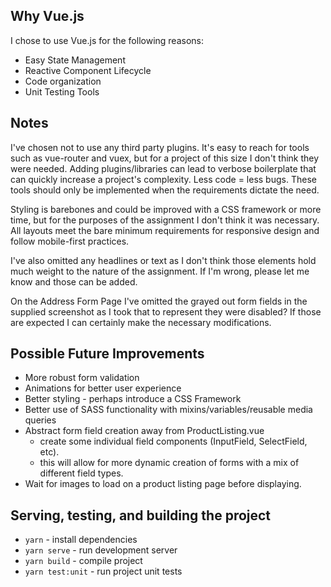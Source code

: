 ## Why Vue.js

I chose to use Vue.js for the following reasons:

- Easy State Management
- Reactive Component Lifecycle
- Code organization
- Unit Testing Tools

## Notes

I've chosen not to use any third party plugins. It's easy to reach for tools such as vue-router and vuex, but for a project of this size I don't think they were needed. Adding plugins/libraries can lead to verbose boilerplate that can quickly increase a project's complexity. Less code = less bugs. These tools should only be implemented when the requirements dictate the need.

Styling is barebones and could be improved with a CSS framework or more time, but for the purposes of the assignment I don't think it was necessary. All layouts meet the bare minimum requirements for responsive design and follow mobile-first practices.

I've also omitted any headlines or text as I don't think those elements hold much weight to the nature of the assignment. If I'm wrong, please let me know and those can be added.

On the Address Form Page I've omitted the grayed out form fields in the supplied screenshot as I took that to represent they were disabled? If those are expected I can certainly make the necessary modifications.

## Possible Future Improvements

- More robust form validation
- Animations for better user experience
- Better styling - perhaps introduce a CSS Framework
- Better use of SASS functionality with mixins/variables/reusable media queries
- Abstract form field creation away from ProductListing.vue
  - create some individual field components (InputField, SelectField, etc).
  - this will allow for more dynamic creation of forms with a mix of different field types.
- Wait for images to load on a product listing page before displaying.

## Serving, testing, and building the project

- `yarn` - install dependencies
- `yarn serve` - run development server
- `yarn build` - compile project
- `yarn test:unit` - run project unit tests
